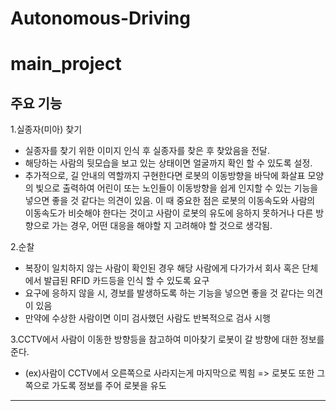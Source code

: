 # Autonomous-Driving

# main_project

## 주요 기능

1.실종자(미아) 찾기  
* 실종자를 찾기 위한 이미지 인식 후 실종자를 찾은 후 찾았음을 전달.  
* 해당하는 사람의 뒷모습을 보고 있는 상태이면 얼굴까지 확인 할 수 있도록 설정.
* 추가적으로, 길 안내의 역할까지 구현한다면 로봇의 이동방향을 바닥에 화살표 모양의 빛으로 출력하여 어린이 또는 노인들이 이동방향을 쉽게 인지할 수 있는 기능을 넣으면 좋을 것 같다는 의견이 있음. 이 때 중요한 점은 로봇의 이동속도와 사람의 이동속도가 비슷해야 한다는 것이고 사람이 로봇의 유도에 응하지 못하거나 다른 방향으로 가는 경우, 어떤 대응을 해야할 지 고려해야 할 것으로 생각됨.

2.순찰  
* 복장이 일치하지 않는 사람이 확인된 경우 해당 사람에게 다가가서 회사 혹은 단체에서 발급된 RFID 카드등을 인식 할 수 있도록 요구
* 요구에 응하지 않을 시, 경보를 발생하도록 하는 기능을 넣으면 좋을 것 같다는 의견이 있음
* 만약에 수상한 사람이면 이미 검사했던 사람도 반복적으로 검사 시행

3.CCTV에서 사람이 이동한 방향등을 참고하여 미아찾기 로봇이 갈 방향에 대한 정보를 준다.
* (ex)사람이 CCTV에서 오른쪽으로 사라지는게 마지막으로 찍힘 => 로봇도 또한 그쪽으로 가도록 정보를 주어 로봇을 유도

--- 
